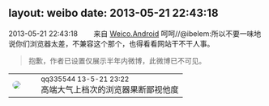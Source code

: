 layout: weibo
date: 2013-05-21 22:43:18
---
<meta name="referrer" content="no-referrer" />

2013-05-21 22:43:18  &nbsp;&nbsp;&nbsp;&nbsp;&nbsp;&nbsp; 来自 <a href="http://app.weibo.com/t/feed/l4RWD" rel="nofollow">Weico.Android</a>
呵呵//@ibelem:所以不要一味地说你们浏览器太差，不兼容这个那个，也得看看网站干不干人事。
>  抱歉，作者已设置仅展示半年内微博，此微博已不可见。 ​​​

<table style="width: 100%;">
  <tr>
    <td style="width: 40px;"><img style="border-radius:50%" src="https://tva4.sinaimg.cn/crop.0.0.180.180.50/7d25944djw1e8qgp5bmzyj2050050aa8.jpg?KID=imgbed,tva&Expires=1624465816&ssig=HAk8QcB%2BC%2F"></td>
    <td colspan="2"><small>qq335544 13-5-21 23:22</small><br/>高端大气上档次的浏览器果断鄙视他度</td>
  </tr>
</table>
